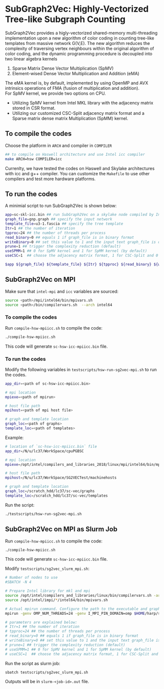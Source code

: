 # SubGraph2Vec: Highly-Vectorized Tree-like Subgraph Counting   

SubGraph2Vec provides a higly-vectorized shared-memory multi-threading implementation upon a new 
algorithm of color coding in counting tree-like templates from massive network G(V,E). The new algorithm 
reduces the complexity of traversing vertex neighbours within the original algorithm of color coding, and 
the dynamic programming procedure is decoupled into two linear algebra kernels

1. Sparse Matrix Dense Vector Multiplication (SpMV)
2. Element-wised Dense Vector Multiplication and Addition (eMA)  

The eMA kernel is, by default, implemented by using OpenMP and AVX intrinsics operations of FMA (fusion of multiplication and addition).   
For SpMV kernel, we provide two options on CPU.

- Utilizing SpMV kernel from Intel MKL library with the adjacency matrix stored in CSR format.
- Utilizing our customized CSC-Split adjacency matrix format and a Sparse matrix dense matrix Multiplication (SpMM) kernel. 

## To compile the codes

Choose the platform in `ARCH` and compiler in `COMPILER` 

```bash
## to compile on Haswell architecture and use Intel icc compiler
make ARCH=hsw COMPILER=icc
```

Currenlty, we have tested the codes on Haswell and Skylake architectures with icc and g++ compiler. You can customize the 
`Makefile` to use other compilers and test more hardware platforms.

## To run the codes

A minimial script to run SubGraph2Vec is shown below:

```bash
app=sc-skl-icc.bin ## run SubGraph2Vec on a skylake node compiled by Intel icc
graph_file=gnp.graph ## specify the input network
template_file=u3-1.fascia ## specify the tree template
Itr=1 ## the number of iteration 
tpproc=24 ## the number of threads per process
read_binary=0 ## equals 1 if graph_file is in binary format
writeBinary=0 ## set this value to 1 and the input text graph_file is output in a binary file 
prune=1 ## trigger the complexity reduction (default)
useSPMM=1 ## 0 for SpMV kernel and 1 for SpMM kernel (by default) 
useCSC=1  ## choose the adjacency matrix format, 1 for CSC-Split and 0 for CSR

$app ${graph_file} ${template_file} ${Itr} ${tpproc} ${read_binary} ${writeBinary} ${prune} ${useSPMM}
```


## SubGraph2Vec on MPI

Make sure that `intel-mpi` and `icc` variables are sourced:

```bash
source <path>/mpi/intel64/bin/mpivars.sh
source <path>/bin/compilervars.sh  --arch intel64
```

### To compile the codes

Run `compile-hsw-mpiicc.sh` to compile the code:

```bash
./compile-hsw-mpiicc.sh
```

This code will generate `sc-hsw-icc-mpiicc.bin` file.

### To run the codes

Modify the following variables in `testscripts/hsw-run-sg2vec-mpi.sh` to run the codes.

```bash
app_dir=<path of sc-hsw-icc-mpiicc.bin>

# mpi location
mpiexe=<path of mpirun>

# host file path
mpihost=<path of mpi host file>

# graph and template location
graph_loc=<path of graphs>
template_loc=<path of templates>
```

Example:
```bash
# location of `sc-hsw-icc-mpiicc.bin` file
app_dir=/N/u/lc37/WorkSpace/cpuPGBSC

# mpi location
mpiexe=/opt/intel/compilers_and_libraries_2018/linux/mpi/intel64/bin/mpirun

# host file path
mpihost=/N/u/lc37/WorkSpace/SG2VECTest/machinehosts

# graph and template location
graph_loc=/scratch_hdd/lc37/sc-vec/graphs
template_loc=/scratch_hdd/lc37/sc-vec/templates
```

Run the script:

```bash
./testscripts/hsw-run-sg2vec-mpi.sh
```

## SubGraph2Vec on MPI as Slurm Job


Run `compile-hsw-mpiicc.sh` to compile the code:

```bash
./compile-hsw-mpiicc.sh
```

This code will generate `sc-hsw-icc-mpiicc.bin` file.

Modify `testscripts/sg2vec_slurm_mpi.sh`:

```bash
# Number of nodes to use
#SBATCH -N 4

# Prepare Intel library for mkl and mpi
source /opt/intel/compilers_and_libraries/linux/bin/compilervars.sh -arch intel64 -platform linux
source /opt/intel/impi/*/intel64/bin/mpivars.sh

# Actual mpirun command. Configure the path to the executable and graph/template data to fit your settings
mpirun -genv OMP_NUM_THREADS=24 -genv I_MPI_PIN_DOMAIN=omp $HOME/harp/sc-hsw-icc-mpiicc.bin /share/project/FG474/TrainingData/subgraph/Edge-Graph/web-Google.graph /share/project/FG474/TrainingData/subgraph/template/u7-1.fascia 1 24 0 0 1 1 1

# parameters are explained below:
# Itr=1 ## the number of iteration 
# tpproc=24 ## the number of threads per process
# read_binary=0 ## equals 1 if graph_file is in binary format
# writeBinary=0 ## set this value to 1 and the input text graph_file is output in a binary file 
# prune=1 ## trigger the complexity reduction (default)
# useSPMM=1 ## 0 for SpMV kernel and 1 for SpMM kernel (by default) 
# useCSC=1  ## choose the adjacency matrix format, 1 for CSC-Split and 0 for CSR
```

Run the script as slurm job:

```bash
sbatch testscripts/sg2vec_slurm_mpi.sh
```

Outputs will be in `slurm-<job-id>.out` file.





